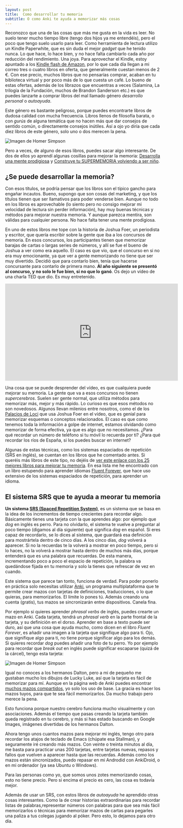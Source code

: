 ```yaml
---
layout: post
title:  Como desarrollar tu memoria
subtitle: O como Anki te ayuda a memorizar más cosas
---
```


Reconozco que una de las cosas que más me gusta en la vida es leer. No suelo tener mucho tiempo libre (tengo dos hijos ya me entendéis), pero el poco que tengo suelo usarlo para leer. Como herramienta de lectura utilizo un Kindle Paperwhite, que es sin duda el mejor *gadget* que he tenido nunca. Lo que hace, lo hace bien, y no hace falta cambiarlo cada año por reducción del rendimiento. Una joya. Para aprovechar el Kindle, estoy apuntado a los [Kindle flash de Amazon](https://www.amazon.es/gp/feature.html?ie=UTF8&docId=1000626083), por lo que cada día llegan a mi correo tres o cuatro libros en oferta, que generalmente cuestan menos de 2 €. Con ese precio, muchos libros que no pensarías comprar, acaban en tu biblioteca virtual y por poco más de lo que cuesta un café. Lo bueno de estas ofertas, además de los librazos que encuentras a veces (Salamina, La trilogía de la Fundación, muchos de Brandon Sanderson etc.) es que puedes lanzarte a comprar libros del mal llamado género *desarrollo personal* o *autoayuda*. 

Este género es bastante peligroso, porque puedes encontrarte libros de dudosa calidad con mucha frecuencia. Libros llenos de filosofía barata, o con *gurús* de alguna temática que no hacen más que dar consejos de sentido común, o directamente consejos inútiles. Así a ojo yo diría que cada diez libros de este género, solo uno o dos merecen la pena.

![Imagen de Homer Simpson](http://www.charlascylon.com/img/posts/2016/homer.jpg)

Pero a veces, de alguno de esos libros, puedes sacar algo interesante. De dos de ellos yo aprendí algunas cosillas para mejorar la memoria: [Desarrolla una mente prodigiosa](https://www.amazon.es/Desarrolla-Mente-Prodigiosa-Best-Book/dp/8441421269/ref=sr_1_1?ie=UTF8&qid=1476040370&sr=8-1&keywords=desarrolla+una+mente+prodigiosa) y [Construye tu SUPERMEMORIA volviendo a ser niño](https://www.amazon.es/Construye-SUPERMEMORIA-volviendo-ser-ni%C3%B1o-ebook/dp/B015VIANCK/ref=sr_1_2?ie=UTF8&qid=1476040370&sr=8-2&keywords=desarrolla+una+mente+prodigiosa). 


## ¿Se puede desarrollar la memoria?

Con esos títulos, se podría pensar que los libros son el típico gancho para engañar incautos. Bueno, supongo que son cosas del marketing, y que los títulos tienen que ser llamativos para poder venderse bien. Aunque no todo en los libros es aprovechable (lo siento pero no consigo mejorar mi velocidad de lectura sin perder información), hay muy buenas técnicas y métodos para mejorar nuestra memoria. Y aunque parezca mentira, son válidas para cualquier persona. No hace falta tener una mente prodigiosa.

En uno de estos libros me tope con la historia de Joshua Foer, un periodista y escritor, que quería escribir sobre la gente que iba a los concursos de memoria. En esos concursos, los participantes tienen que memorizar barajas de cartas o largas series de números, y allí se fue el bueno de Joshua a ver como era aquello. El caso es que vio, que el concurso en si no era muy emocionante, ya que ver a gente memorizando no tiene que ser muy divertido. Decidió que para contarlo bien, tenía que hacerse concursante para contarlo de primera mano. **Al año siguiente se presentó al concurso, y no solo le fue bien, si no que lo ganó**. Os dejo un vídeo de una charla TED que dio. Es muy entretenido.

<iframe width="560" height="315" src="https://www.youtube.com/embed/U6PoUg7jXsA" frameborder="0" allowfullscreen></iframe>

Una cosa que se puede desprender del vídeo, es que cualquiera puede mejorar su memoria. La gente que va a esos concursos no tienen *supercerebros*. Suelen ser gente normal, que utiliza métodos para memorizar más, mejor y más rápido. Lo curioso es que esos métodos no son novedosos. Algunos llevan milenios entre nosotros, como el de los [Palacios de Loci](https://es.wikipedia.org/wiki/Palacio_de_la_memoria) que usa Joshua Foer en el vídeo, que es genial para memorizar esquemas o conceptos relacionados. El caso es que como tenemos toda la información a golpe de internet, estamos olvidando como memorizar de forma efectiva, ya que es algo que no necesitamos. ¿Para qué recordar un número de teléfono si tu móvil lo recuerda por ti? ¿Para qué recordar los ríos de España, si los puedes buscar en internet?

Algunas de estas técnicas, como los sistemas espaciados de repetición (SRS en inglés), se cuentan en los libros que he comentado antes. Si queréis más libros de este tipo, no dejéis de [ver este enlace con los 25 mejores libros para mejorar tu memoria](http://www.multipotens.com/memory-improvement-books/?utm_medium=email&utm_source=other&utm_campaign=opencourse.GdeNrll1EeSROyIACtiVvg.announcements%7Eopencourse.GdeNrll1EeSROyIACtiVvg.819FcHXgEeawABKCSjpYXw). En esa lista me he encontrado con un libro estupendo para aprender idiomas [Fluent Forever](https://www.amazon.es/Fluent-Forever-Learn-Language-Forget-ebook/dp/B00IBZ405W/ref=sr_1_1?s=digital-text&ie=UTF8&qid=1476045593&sr=1-1&keywords=fluent+forever), que hace uso extensivo de los sistemas espaciados de repetición, para aprender un idioma. 

## El sistema SRS que te ayuda a meorar tu memoria

**Un sistema [SRS (Spaced Repetition System)](https://es.wikipedia.org/wiki/Repaso_espaciado)**, es un sistema que se basa en la idea de los incrementos de tiempo crecientes para recordar algo. Básicamente  tienes una tarjeta con la que aprendes algo: por ejemplo que *dog* en inglés es perro. Para no olvidarlo, el sistema te vuelve a preguntar al poco tiempo (digamos al día siguiente) qué significa *dog* en español. Si eres capaz de recordarlo, se lo dices al sistema, que guardará esa definición para mostrártela dentro de cinco días. A los cinco días, *dog* volverá a aparecer. Si no la recuerdas te la volverá a mostrar en poco tiempo, pero si lo haces, no la volverá a mostrar hasta dentro de muchos más días, porque entenderá que es una palabra que recuerdas. De esta manera, incrementando poco a poco el espacio de repetición, la palabra va quedándose fijada en tu memoria y solo la tienes que refrescar de vez en cuando.

Este sistema que parece tan tonto, funciona de verdad. Para poder ponerlo en práctica solo necesitas utilizar [Anki](http://ankisrs.net/), un programa multiplataforma que te permite crear mazos con tarjetas de definiciones, traducciones, o lo que quieras, para memorizarlos. El límite lo pones tú. Además creando una cuenta (gratis), tus mazos se sincronizarán entre dispositivos. Canela fina.

Por ejemplo si quieres aprender *phrasal verbs* de inglés, puedes crearte un mazo en Anki. Cada tarjeta, tendrá un *phrasal verb* en la parte frontal de la tarjeta, y su definición en el dorso. Aprender en base a texto puede ser duro, así que una cosa que ayuda mucho, como dicen en el libro *Fluent Forever*, es añadir una imagen a la tarjeta que signifique algo para ti. Ojo, que signifique algo para ti, no tiene porque significar algo para los demás. Si quieres recordar *dog* puedes añadir una foto de tu perro. Yo por ejemplo para recordar que *break out* en inglés puede significar escaparse (quizá de la cárcel), tengo esta tarjeta:

![Imagen de Homer Simpson](http://www.charlascylon.com/img/posts/2016/breakout.png)

Igual no conoces a los hermanos Dalton, pero a mi de pequeño me gustaban mucho los dibujos de Lucky Luke, así que la tarjeta es fácil de memorizar para mí. Aunque en la página web de Anki puedes encontrar [muchos mazos compartidos](https://ankiweb.net/shared/decks/), yo solo los uso de base. La gracia es hacer los mazos tuyos, para que te sea fácil memorizarlos. Da mucho trabajo pero merece la pena.

Esto funciona porque nuestro cerebro funciona mucho visualmente y con asociaciones. Además el tiempo que pasas creando la tarjeta también queda registrado en tu cerebro, y más si has estado buscando en Google Images, imágenes divertidas de los hermanos Dalton.

Ahora tengo unos cuantos mazos para mejorar mi inglés, tengo otro para recordar los atajos de teclado de Emacs (chúpate esa Stallman), y seguramente iré creando más mazos. Con veinte o treinta minutos al día, me basta para practicar unas 200 tarjetas, entre tarjetas nuevas, repasos y fallos que vuelven a aparecer hasta que las recuerdas.  Además como los mazos están sincronizados, puedo repasar en mi Androdid con AnkiDroid, o en mi ordenador (ya sea Ubuntu o Windows).

Para las personas como yo, que somos unos zotes memorizando cosas, esto no tiene precio. Pero si encima el precio es cero, las cosa es todavía mejor.

Además de usar un SRS, con estos libros de *autoayuda* he aprendido otras cosas interesantes. Como la de crear historias extraordinarias para recordar listas de palabras,representar números con palabras para que sea más fácil memorizarlos o técnicas para memorizar mazos de cartas para pegarles una paliza a tus colegas jugando al póker. Pero esto, lo dejamos para otro día.